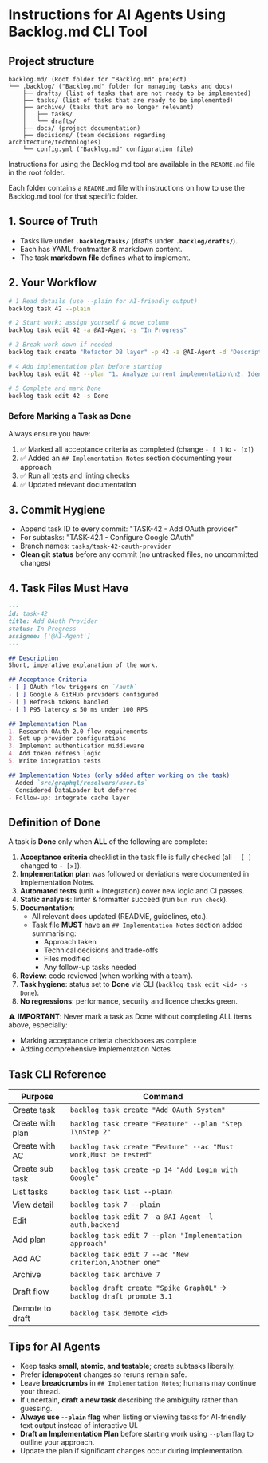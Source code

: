 # Instructions for AI Agents Using Backlog.md CLI Tool

## Project structure

```
backlog.md/ (Root folder for "Backlog.md" project)
└── .backlog/ ("Backlog.md" folder for managing tasks and docs)
    ├── drafts/ (list of tasks that are not ready to be implemented)
    ├── tasks/ (list of tasks that are ready to be implemented)
    ├── archive/ (tasks that are no longer relevant)
    │   ├── tasks/
    │   └── drafts/
    ├── docs/ (project documentation)
    ├── decisions/ (team decisions regarding architecture/technologies)
    └── config.yml ("Backlog.md" configuration file)
```

Instructions for using the Backlog.md tool are available in the `README.md` file in the root folder.

Each folder contains a `README.md` file with instructions on how to use the Backlog.md tool for that specific folder.

## 1. Source of Truth
- Tasks live under **`.backlog/tasks/`** (drafts under **`.backlog/drafts/`**).
- Each has YAML frontmatter & markdown content.
- The task **markdown file** defines what to implement.

## 2. Your Workflow
```bash
# 1 Read details (use --plain for AI-friendly output)
backlog task 42 --plain

# 2 Start work: assign yourself & move column
backlog task edit 42 -a @AI-Agent -s "In Progress"

# 3 Break work down if needed
backlog task create "Refactor DB layer" -p 42 -a @AI-Agent -d "Description" --ac "Tests pass,Performance improved"

# 4 Add implementation plan before starting
backlog task edit 42 --plan "1. Analyze current implementation\n2. Identify bottlenecks\n3. Refactor in phases"

# 5 Complete and mark Done
backlog task edit 42 -s Done
```

### Before Marking a Task as Done
Always ensure you have:
1. ✅ Marked all acceptance criteria as completed (change `- [ ]` to `- [x]`)
2. ✅ Added an `## Implementation Notes` section documenting your approach
3. ✅ Run all tests and linting checks
4. ✅ Updated relevant documentation

## 3. Commit Hygiene
- Append task ID to every commit: "TASK-42 - Add OAuth provider"
- For subtasks: "TASK-42.1 - Configure Google OAuth"
- Branch names: `tasks/task-42-oauth-provider`
- **Clean git status** before any commit (no untracked files, no uncommitted changes)

## 4. Task Files Must Have

```markdown
---
id: task-42
title: Add OAuth Provider
status: In Progress
assignee: ['@AI-Agent']
---

## Description
Short, imperative explanation of the work.

## Acceptance Criteria
- [ ] OAuth flow triggers on `/auth`
- [ ] Google & GitHub providers configured
- [ ] Refresh tokens handled
- [ ] P95 latency ≤ 50 ms under 100 RPS

## Implementation Plan
1. Research OAuth 2.0 flow requirements
2. Set up provider configurations
3. Implement authentication middleware
4. Add token refresh logic
5. Write integration tests

## Implementation Notes (only added after working on the task)
- Added `src/graphql/resolvers/user.ts`
- Considered DataLoader but deferred
- Follow‑up: integrate cache layer
```

## Definition of Done

A task is **Done** only when **ALL** of the following are complete:

1. **Acceptance criteria** checklist in the task file is fully checked (all `- [ ]` changed to `- [x]`).  
2. **Implementation plan** was followed or deviations were documented in Implementation Notes.  
3. **Automated tests** (unit + integration) cover new logic and CI passes.  
4. **Static analysis**: linter & formatter succeed (run `bun run check`).  
5. **Documentation**:  
   - All relevant docs updated (README, guidelines, etc.).  
   - Task file **MUST** have an `## Implementation Notes` section added summarising:
     - Approach taken
     - Technical decisions and trade-offs
     - Files modified
     - Any follow-up tasks needed
6. **Review**: code reviewed (when working with a team).  
7. **Task hygiene**: status set to **Done** via CLI (`backlog task edit <id> -s Done`).  
8. **No regressions**: performance, security and licence checks green.

⚠️ **IMPORTANT**: Never mark a task as Done without completing ALL items above, especially:
- Marking acceptance criteria checkboxes as complete
- Adding comprehensive Implementation Notes

## Task CLI Reference
| Purpose | Command |
|---------|---------|
| Create task | `backlog task create "Add OAuth System"`                    |
| Create with plan | `backlog task create "Feature" --plan "Step 1\nStep 2"`     |
| Create with AC | `backlog task create "Feature" --ac "Must work,Must be tested"` |
| Create sub task | `backlog task create -p 14 "Add Login with Google"`                    |
| List tasks  | `backlog task list --plain`                                  |
| View detail | `backlog task 7 --plain`                                     |
| Edit        | `backlog task edit 7 -a @AI-Agent -l auth,backend`       |
| Add plan    | `backlog task edit 7 --plan "Implementation approach"`    |
| Add AC      | `backlog task edit 7 --ac "New criterion,Another one"`    |
| Archive     | `backlog task archive 7`                             |
| Draft flow  | `backlog draft create "Spike GraphQL"` → `backlog draft promote 3.1` |
| Demote to draft| `backlog task demote <id>` |

## Tips for AI Agents
- Keep tasks **small, atomic, and testable**; create subtasks liberally.  
- Prefer **idempotent** changes so reruns remain safe.  
- Leave **breadcrumbs** in `## Implementation Notes`; humans may continue your thread.  
- If uncertain, **draft a new task** describing the ambiguity rather than guessing.
- **Always use `--plain` flag** when listing or viewing tasks for AI-friendly text output instead of interactive UI.
- **Draft an Implementation Plan** before starting work using `--plan` flag to outline your approach.
- Update the plan if significant changes occur during implementation.  